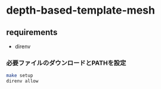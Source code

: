 # depth-based-template-mesh

## requirements

- direnv

### 必要ファイルのダウンロードとPATHを設定

```sh
make setup
direnv allow
```
